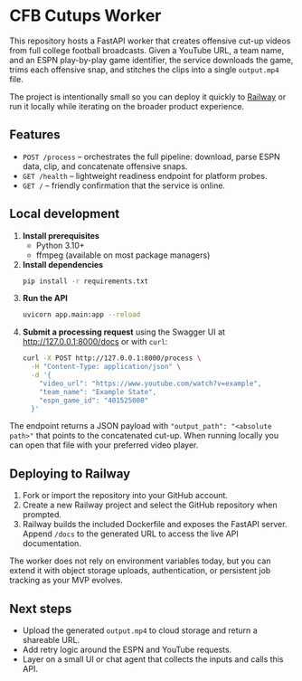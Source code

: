 # CFB Cutups Worker

This repository hosts a FastAPI worker that creates offensive cut-up videos from
full college football broadcasts. Given a YouTube URL, a team name, and an ESPN
play-by-play game identifier, the service downloads the game, trims each
offensive snap, and stitches the clips into a single `output.mp4` file.

The project is intentionally small so you can deploy it quickly to
[Railway](https://railway.app) or run it locally while iterating on the broader
product experience.

## Features

- `POST /process` – orchestrates the full pipeline: download, parse ESPN data,
  clip, and concatenate offensive snaps.
- `GET /health` – lightweight readiness endpoint for platform probes.
- `GET /` – friendly confirmation that the service is online.

## Local development

1. **Install prerequisites**
   - Python 3.10+
   - ffmpeg (available on most package managers)
2. **Install dependencies**
   ```bash
   pip install -r requirements.txt
   ```
3. **Run the API**
   ```bash
   uvicorn app.main:app --reload
   ```
4. **Submit a processing request** using the Swagger UI at
   <http://127.0.0.1:8000/docs> or with `curl`:
   ```bash
   curl -X POST http://127.0.0.1:8000/process \
     -H "Content-Type: application/json" \
     -d '{
       "video_url": "https://www.youtube.com/watch?v=example",
       "team_name": "Example State",
       "espn_game_id": "401525000"
     }'
   ```

The endpoint returns a JSON payload with `"output_path": "<absolute path>"`
that points to the concatenated cut-up. When running locally you can open that
file with your preferred video player.

## Deploying to Railway

1. Fork or import the repository into your GitHub account.
2. Create a new Railway project and select the GitHub repository when prompted.
3. Railway builds the included Dockerfile and exposes the FastAPI server. Append
   `/docs` to the generated URL to access the live API documentation.

The worker does not rely on environment variables today, but you can extend it
with object storage uploads, authentication, or persistent job tracking as your
MVP evolves.

## Next steps

- Upload the generated `output.mp4` to cloud storage and return a shareable URL.
- Add retry logic around the ESPN and YouTube requests.
- Layer on a small UI or chat agent that collects the inputs and calls this API.
